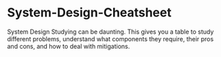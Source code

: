 # System-Design-Cheatsheet
System Design Studying can be daunting. This gives you a table to study different problems, understand what components they require, their pros and cons, and how to deal with mitigations.
